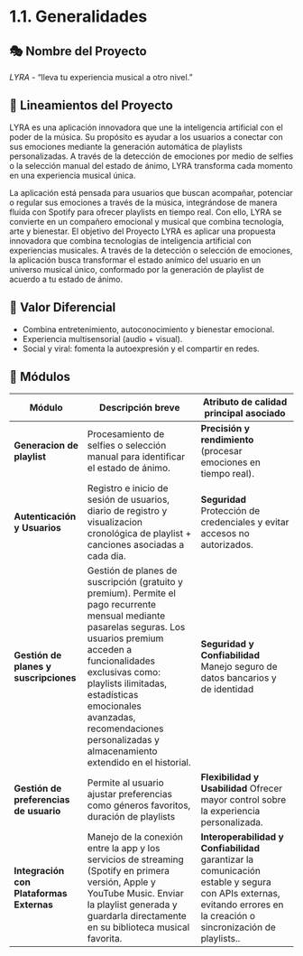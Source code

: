 # 1.1. Generalidades

## 🎭 Nombre del Proyecto
*LYRA* - “lleva tu experiencia musical a otro nivel.”

## 🌟 Lineamientos del Proyecto

LYRA es una aplicación innovadora que une la inteligencia artificial con el poder de la música. Su propósito es ayudar a los usuarios a conectar con sus emociones mediante la generación automática de playlists personalizadas. A través de la detección de emociones por medio de selfies o la selección manual del estado de ánimo, LYRA transforma cada momento en una experiencia musical única.

La aplicación está pensada para usuarios que buscan acompañar, potenciar o regular sus emociones a través de la música, integrándose de manera fluida con Spotify para ofrecer playlists en tiempo real. Con ello, LYRA se convierte en un compañero emocional y musical que combina tecnología, arte y bienestar.
El objetivo del Proyecto LYRA es aplicar una propuesta innovadora que combina tecnologías de inteligencia artificial con experiencias musicales. A través de la detección o selección de emociones, la aplicación busca transformar el estado anímico del usuario en un universo musical único, conformado por la generación de playlist de acuerdo a tu estado de ánimo.

## 🔹 Valor Diferencial
- Combina entretenimiento, autoconocimiento y bienestar emocional.  
- Experiencia multisensorial (audio + visual).  
- Social y viral: fomenta la autoexpresión y el compartir en redes.  

## 👾 Módulos
| Módulo                          | Descripción breve                                                                 | Atributo de calidad principal asociado |
|---------------------------------|-----------------------------------------------------------------------------------|----------------------------------------|
| **Generacion de playlist**    | Procesamiento de selfies o selección manual para identificar el estado de ánimo.   | **Precisión y rendimiento** (procesar emociones en tiempo real). |
| **Autenticación y Usuarios**          | Registro e inicio de sesión de usuarios, diario de registro y visualizacion cronológica de playlist + canciones asociadas a cada dia.| **Seguridad** Protección de credenciales y evitar accesos no autorizados. |
| **Gestión de planes y suscripciones**          | Gestión de planes de suscripción (gratuito y premium). Permite el pago recurrente mensual mediante pasarelas seguras. Los usuarios premium acceden a funcionalidades exclusivas como: playlists ilimitadas, estadísticas emocionales avanzadas, recomendaciones personalizadas y almacenamiento extendido en el historial.  | **Seguridad y Confiabilidad** Manejo seguro de datos bancarios y de identidad  |
 **Gestión de preferencias de usuario** | Permite al usuario ajustar preferencias como géneros favoritos, duración de playlists| **Flexibilidad y Usabilidad** Ofrecer mayor control sobre la experiencia personalizada.|
**Integración con Plataformas Externas**| Manejo de la conexión entre la app y los servicios de streaming (Spotify en primera versión, Apple y YouTube Music. Enviar la playlist generada y guardarla directamente en su biblioteca musical favorita. | **Interoperabilidad y Confiabilidad** garantizar la comunicación estable y segura con APIs externas, evitando errores en la creación o sincronización de playlists..

